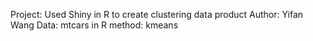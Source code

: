 Project: Used Shiny in R to create clustering data product
Author: Yifan Wang
Data: mtcars in R
method: kmeans

